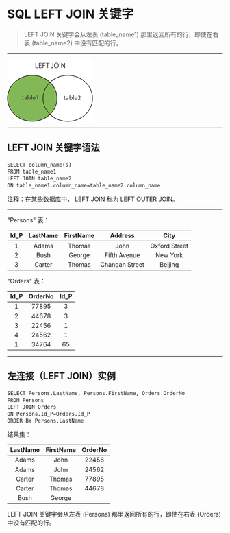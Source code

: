 # SQL LEFT JOIN 关键字
> LEFT JOIN 关键字会从左表 (table_name1) 那里返回所有的行，即使在右表 (table_name2) 中没有匹配的行。
---

<img src="/_markdownimg/img_leftjoin.gif" alt="图片名称" align=center />

---
## LEFT JOIN 关键字语法
```
SELECT column_name(s)
FROM table_name1
LEFT JOIN table_name2 
ON table_name1.column_name=table_name2.column_name
```
注释：在某些数据库中， LEFT JOIN 称为 LEFT OUTER JOIN。

---
"Persons" 表：

Id_P | LastName | FirstName | Address | City
:--:|:--:|:--:|:--:|:--:
1|Adams|Thomas|John|Oxford Street|London
2|Bush|George|Fifth Avenue|New York
3|Carter|Thomas|Changan Street|Beijing

"Orders" 表：

Id_P | OrderNo | Id_P
:--:|:--:|:--:
1|77895|3
2|44678|3
3|22456|1
4|24562|1
1|34764|65

---
## 左连接（LEFT JOIN）实例
```
SELECT Persons.LastName, Persons.FirstName, Orders.OrderNo
FROM Persons
LEFT JOIN Orders
ON Persons.Id_P=Orders.Id_P
ORDER BY Persons.LastName
```
结果集：

LastName|FirstName|OrderNo
:--:|:--:|:--:
Adams|John|22456
Adams|John|24562
Carter|Thomas|77895
Carter|Thomas|44678
Bush|George|

LEFT JOIN 关键字会从左表 (Persons) 那里返回所有的行，即使在右表 (Orders) 中没有匹配的行。
